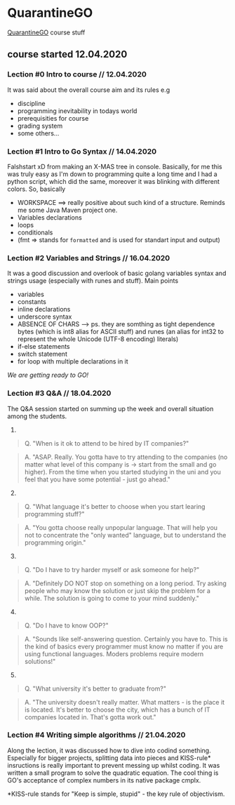 # QuarantineGO

[QuarantineGO](https://quarantinego.online) course stuff

## course started 12.04.2020

### Lection #0 Intro to course // 12.04.2020

It was said about the overall course aim and its rules e.g

* discipline
* programming inevitability in todays world
* prerequisities for course
* grading system
* some others...

### Lection #1 Intro to Go Syntax // 14.04.2020

Falshstart xD from making an X-MAS tree in console. Basically, for me this was truly easy as I'm down to programming quite a long time and I had a python script, which did the same, moreover it was blinking with different colors. So, basically

* WORKSPACE ==> really positive about such kind of a structure. Reminds me some Java Maven project one.
* Variables declarations
* loops
* conditionals
* (fmt => stands for `formatted` and is used for standart input and output)

### Lection #2 Variables and Strings // 16.04.2020

It was a good discussion and overlook of basic golang variables syntax and strings usage (especially with runes and stuff). Main points

* variables
* constants
* inline declarations
* underscore syntax
* ABSENCE OF CHARS --> ps. they are somthing as tight dependence bytes (which is int8 alias for ASCII stuff) and runes (an alias for int32 to represent the whole Unicode (UTF-8 encoding) literals)
* if-else statements
* switch statement
* for loop with multiple declarations in it

*We are getting ready to GO!*

### Lection #3 Q&A // 18.04.2020

The Q&A session started on summing up the week and overall situation among the students.

1. 
> Q. "When is it ok to attend to be hired by IT companies?" 

> A. "ASAP. Really. You gotta have to try attending to the companies (no matter what level of this company is -> start from the small and go higher). From the time when you started studying in the uni and you feel that you have some potential - just go ahead."

2. 
> Q. "What language it's better to choose when you start learing programming stuff?"

> A. "You gotta choose really unpopular language. That will help you not to concentrate the "only wanted" language, but to understand the programming origin."

3. 
> Q. "Do I have to try harder myself or ask someone for help?"

> A. "Definitely DO NOT stop on something on a long period. Try asking people who may know the solution or just skip the problem for a while. The solution is going to come to your mind suddenly."

4. 
> Q. "Do I have to know OOP?"

> A. "Sounds like self-answering question. Certainly you have to. This is the kind of basics every programmer must know no matter if you are using functional languages. Moders problems require modern solutions!"

5. 
> Q. "What university it's better to graduate from?"

> A. "The university doesn't really matter. What matters - is the place it is located. It's better to choose the city, which has a bunch of IT companies located in. That's gotta work out."

### Lection #4 Writing simple algorithms // 21.04.2020

Along the lection, it was discussed how to dive into codind something. Especially for bigger projects, splitting data into pieces and KISS-rule* insructions is really important to prevent messing up whilst coding. It was written a small program to solve the quadratic equation. The cool thing is GO's acceptance of complex numbers in its native package cmplx. 

*KISS-rule stands for "Keep is simple, stupid" - the key rule of objectivism.